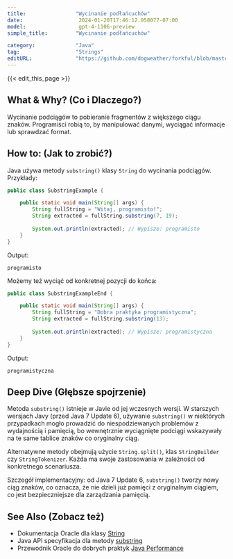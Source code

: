 ```yaml
---
title:                "Wycinanie podłańcuchów"
date:                  2024-01-20T17:46:12.958077-07:00
model:                 gpt-4-1106-preview
simple_title:         "Wycinanie podłańcuchów"

category:             "Java"
tag:                  "Strings"
editURL:              "https://github.com/dogweather/forkful/blob/master/content/pl/java/extracting-substrings.md"
---
```


{{< edit_this_page >}}

## What & Why? (Co i Dlaczego?)

Wycinanie podciągów to pobieranie fragmentów z większego ciągu znaków. Programiści robią to, by manipulować danymi, wyciągać informacje lub sprawdzać format.

## How to: (Jak to zrobić?)

Java używa metody `substring()` klasy `String` do wycinania podciągów. Przykłady:

```java
public class SubstringExample {

    public static void main(String[] args) {
        String fullString = "Witaj, programisto!";
        String extracted = fullString.substring(7, 19);
        
        System.out.println(extracted); // Wypisze: programisto
    }
}
```

Output:
```
programisto
```

Możemy też wyciąć od konkretnej pozycji do końca:

```java
public class SubstringExampleEnd {

    public static void main(String[] args) {
        String fullString = "Dobra praktyka programistyczna";
        String extracted = fullString.substring(13);
        
        System.out.println(extracted); // Wypisze: programistyczna
    }
}
```

Output:
```
programistyczna
```

## Deep Dive (Głębsze spojrzenie)

Metoda `substring()` istnieje w Javie od jej wczesnych wersji. W starszych wersjach Javy (przed Java 7 Update 6), używanie `substring()` w niektórych przypadkach mogło prowadzić do niespodziewanych problemów z wydajnością i pamięcią, bo wewnętrznie wyciągnięte podciągi wskazywały na te same tablice znaków co oryginalny ciąg.

Alternatywne metody obejmują użycie `String.split()`, klas `StringBuilder` czy `StringTokenizer`. Każda ma swoje zastosowania w zależności od konkretnego scenariusza.

Szczegół implementacyjny: od Java 7 Update 6, `substring()` tworzy nowy ciąg znaków, co oznacza, że nie dzieli już pamięci z oryginalnym ciągiem, co jest bezpieczniejsze dla zarządzania pamięcią.

## See Also (Zobacz też)

- Dokumentacja Oracle dla klasy [String](https://docs.oracle.com/en/java/javase/17/docs/api/java.base/java/lang/String.html)
- Java API specyfikacja dla metody [substring](https://docs.oracle.com/en/java/javase/17/docs/api/java.base/java/lang/String.html#substring(int,int))
- Przewodnik Oracle do dobrych praktyk [Java Performance](https://docs.oracle.com/javase/8/docs/technotes/guides/performance/index.html)
